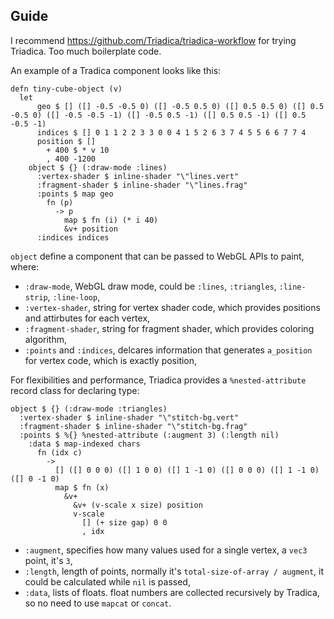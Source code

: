 ## Guide

I recommend <https://github.com/Triadica/triadica-workflow> for trying Triadica. Too much boilerplate code.

An example of a Tradica component looks like this:

```cirru
defn tiny-cube-object (v)
  let
      geo $ [] ([] -0.5 -0.5 0) ([] -0.5 0.5 0) ([] 0.5 0.5 0) ([] 0.5 -0.5 0) ([] -0.5 -0.5 -1) ([] -0.5 0.5 -1) ([] 0.5 0.5 -1) ([] 0.5 -0.5 -1)
      indices $ [] 0 1 1 2 2 3 3 0 0 4 1 5 2 6 3 7 4 5 5 6 6 7 7 4
      position $ []
        + 400 $ * v 10
        , 400 -1200
    object $ {} (:draw-mode :lines)
      :vertex-shader $ inline-shader "\"lines.vert"
      :fragment-shader $ inline-shader "\"lines.frag"
      :points $ map geo
        fn (p)
          -> p
            map $ fn (i) (* i 40)
            &v+ position
      :indices indices
```

`object` define a component that can be passed to WebGL APIs to paint, where:

- `:draw-mode`, WebGL draw mode, could be `:lines`, `:triangles`, `:line-strip`, `:line-loop`,
- `:vertex-shader`, string for vertex shader code, which provides positions and attirbutes for each vertex,
- `:fragment-shader`, string for fragment shader, which provides coloring algorithm,
- `:points` and `:indices`, delcares information that generates `a_position` for vertex code, which is exactly position,

For flexibilities and performance, Triadica provides a `%nested-attribute` record class for declaring type:

```cirru
object $ {} (:draw-mode :triangles)
  :vertex-shader $ inline-shader "\"stitch-bg.vert"
  :fragment-shader $ inline-shader "\"stitch-bg.frag"
  :points $ %{} %nested-attribute (:augment 3) (:length nil)
    :data $ map-indexed chars
      fn (idx c)
        ->
          [] ([] 0 0 0) ([] 1 0 0) ([] 1 -1 0) ([] 0 0 0) ([] 1 -1 0) ([] 0 -1 0)
          map $ fn (x)
            &v+
              &v+ (v-scale x size) position
              v-scale
                [] (+ size gap) 0 0
                , idx
```

- `:augment`, specifies how many values used for a single vertex, a `vec3` point, it's `3`,
- `:length`, length of points, normally it's `total-size-of-array / augment`, it could be calculated while `nil` is passed,
- `:data`, lists of floats. float numbers are collected recursively by Tradica, so no need to use `mapcat` or `concat`.
